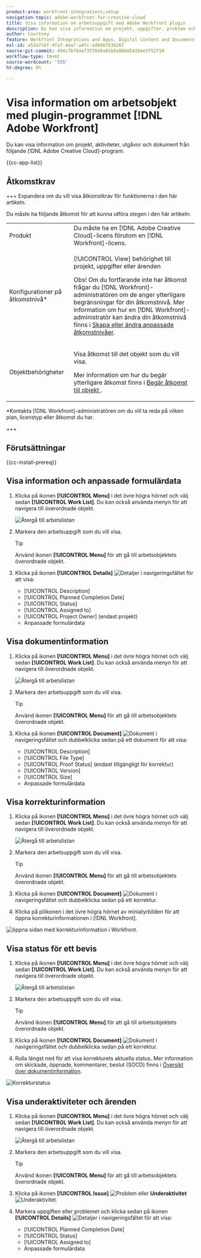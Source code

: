 ```yaml
---
product-area: workfront-integrations;setup
navigation-topic: adobe-workfront-for-creative-cloud
title: Visa information om arbetsuppgift med Adobe Workfront plugin
description: Du kan visa information om projekt, uppgifter, problem och dokument från Adobe Creative Cloud-program.
author: Courtney
feature: Workfront Integrations and Apps, Digital Content and Documents
exl-id: a53a716f-4faf-4ea7-a4fc-ad8d87634267
source-git-commit: 494c7bf8aaf3570d4a01b5e88b85410ee3f52f18
workflow-type: tm+mt
source-wordcount: '555'
ht-degree: 0%

---
```


# Visa information om arbetsobjekt med plugin-programmet [!DNL Adobe Workfront]

Du kan visa information om projekt, aktiviteter, utgåvor och dokument från följande [!DNL Adobe Creative Cloud]-program:

{{cc-app-list}}

## Åtkomstkrav

+++ Expandera om du vill visa åtkomstkrav för funktionerna i den här artikeln.

Du måste ha följande åtkomst för att kunna utföra stegen i den här artikeln:

<table style="table-layout:auto"> 
 <col> 
 </col> 
 <col> 
 </col> 
 <tbody> 
  <!--<tr> 
   <td role="rowheader">[!DNL Adobe Workfront] plan*</td> 
   <td> <p>[!UICONTROL Pro] or higher</p> </td> 
  </tr> 
  <tr data-mc-conditions=""> 
   <td role="rowheader">[!DNL Adobe Workfront] license*</td> 
   <td> <p>[!UICONTROL Work] or [!UICONTROL Plan]</p> </td> 
  </tr> -->
  <tr> 
   <td role="rowheader">Produkt</td> 
   <td>Du måste ha en [!DNL Adobe Creative Cloud]-licens förutom en [!DNL Workfront]-licens.</td> 
  </tr> 
  <tr> 
   <td role="rowheader">Konfigurationer på åtkomstnivå*</td> 
   <td> <p>[!UICONTROL View] behörighet till projekt, uppgifter eller ärenden</p> <p>Obs! Om du fortfarande inte har åtkomst frågar du [!DNL Workfront]-administratören om de anger ytterligare begränsningar för din åtkomstnivå. Mer information om hur en [!DNL Workfront]-administratör kan ändra din åtkomstnivå finns i <a href="../../administration-and-setup/add-users/configure-and-grant-access/create-modify-access-levels.md" class="MCXref xref">Skapa eller ändra anpassade åtkomstnivåer</a>.</p> </td> 
  </tr> 
  <tr> 
   <td role="rowheader">Objektbehörigheter</td> 
   <td> <p>Visa åtkomst till det objekt som du vill visa. </p> <p>Mer information om hur du begär ytterligare åtkomst finns i <a href="../../workfront-basics/grant-and-request-access-to-objects/request-access.md" class="MCXref xref">Begär åtkomst till objekt </a>.</p> </td> 
  </tr> 
 </tbody> 
</table>

&#42;Kontakta [!DNL Workfront]-administratören om du vill ta reda på vilken plan, licenstyp eller åtkomst du har.

+++

## Förutsättningar

{{cc-install-prereq}}

## Visa information och anpassade formulärdata

1. Klicka på ikonen **[!UICONTROL Menu]** i det övre högra hörnet och välj sedan **[!UICONTROL Work List]**. Du kan också använda menyn för att navigera till överordnade objekt.

   ![Återgå till arbetslistan](assets/go-back-to-work-list-350x314.png)

1. Markera den arbetsuppgift som du vill visa.

   >[!TIP]
   >
   >Använd ikonen **[!UICONTROL Menu]** för att gå till arbetsobjektets överordnade objekt.

1. Klicka på ikonen **[!UICONTROL Details]** ![Detaljer](assets/details.png) i navigeringsfältet för att visa:

   * [!UICONTROL Description]
   * [!UICONTROL Planned Completion Date]
   * [!UICONTROL Status]
   * [!UICONTROL Assigned to]
   * [!UICONTROL Project Owner] (endast projekt)
   * Anpassade formulärdata

## Visa dokumentinformation

1. Klicka på ikonen **[!UICONTROL Menu]** i det övre högra hörnet och välj sedan **[!UICONTROL Work List]**. Du kan också använda menyn för att navigera till överordnade objekt.

   ![Återgå till arbetslistan](assets/go-back-to-work-list-350x314.png)

1. Markera den arbetsuppgift som du vill visa.

   >[!TIP]
   >
   >Använd ikonen **[!UICONTROL Menu]** för att gå till arbetsobjektets överordnade objekt.

1. Klicka på ikonen **[!UICONTROL Document]** ![ Dokument ](assets/documents.png) i navigeringsfältet och dubbelklicka sedan på ett dokument för att visa:

   * [!UICONTROL Description]
   * [!UICONTROL File Type]
   * [!UICONTROL Proof Status] (endast tillgängligt för korrektur)
   * [!UICONTROL Version]
   * [!UICONTROL Size]
   * Anpassade formulärdata

## Visa korrekturinformation

1. Klicka på ikonen **[!UICONTROL Menu]** i det övre högra hörnet och välj sedan **[!UICONTROL Work List]**. Du kan också använda menyn för att navigera till överordnade objekt.

   ![Återgå till arbetslistan](assets/go-back-to-work-list-350x314.png)

1. Markera den arbetsuppgift som du vill visa.

   >[!TIP]
   >
   >Använd ikonen **[!UICONTROL Menu]** för att gå till arbetsobjektets överordnade objekt.

1. Klicka på ikonen **[!UICONTROL Document]** ![ Dokument ](assets/documents.png) i navigeringsfältet och dubbelklicka sedan på ett korrektur.

1. Klicka på pilikonen i det övre högra hörnet av miniatyrbilden för att öppna korrekturinformationen i [!DNL Workfront].

![öppna sidan med korrekturinformation i Workfront.](assets/go-to-proof-details.png)

## Visa status för ett bevis

1. Klicka på ikonen **[!UICONTROL Menu]** i det övre högra hörnet och välj sedan **[!UICONTROL Work List]**. Du kan också använda menyn för att navigera till överordnade objekt.

   ![Återgå till arbetslistan](assets/go-back-to-work-list-350x314.png)

1. Markera den arbetsuppgift som du vill visa.

   >[!TIP]
   >
   >Använd ikonen **[!UICONTROL Menu]** för att gå till arbetsobjektets överordnade objekt.

1. Klicka på ikonen **[!UICONTROL Document]** ![ Dokument ](assets/documents.png) i navigeringsfältet och dubbelklicka sedan på ett korrektur.

1. Rulla längst ned för att visa korrekturets aktuella status. Mer information om skickade, öppnade, kommentarer, beslut (SOCD) finns i [Översikt över dokumentinformation](/help/quicksilver/documents/managing-documents/document-details-overview.md).

![Korrekturstatus](assets/proof-status.png)

## Visa underaktiviteter och ärenden

1. Klicka på ikonen **[!UICONTROL Menu]** i det övre högra hörnet och välj sedan **[!UICONTROL Work List]**. Du kan också använda menyn för att navigera till överordnade objekt.

   ![Återgå till arbetslistan](assets/go-back-to-work-list-350x314.png)

1. Markera den arbetsuppgift som du vill visa.

   >[!TIP]
   >
   >Använd ikonen **[!UICONTROL Menu]** för att gå till arbetsobjektets överordnade objekt.

1. Klicka på ikonen **[!UICONTROL Issue]** ![Problem ](assets/issues.png) eller **Underaktivitet** ![Underaktivitet](assets/subtasks.png).

1. Markera uppgiften eller problemet och klicka sedan på ikonen **[!UICONTROL Details]** ![Detaljer](assets/details.png) i navigeringsfältet för att visa:

   * [!UICONTROL Planned Completion Date]
   * [!UICONTROL Status]
   * [!UICONTROL Assigned to]
   * Anpassade formulärdata
